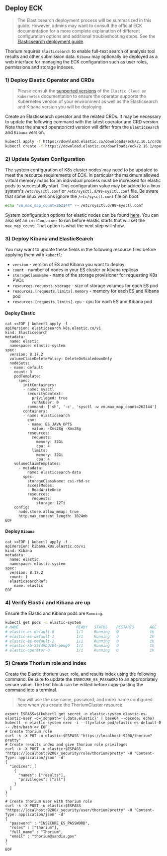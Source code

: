 ## Deploy ECK

> The Elasticsearch deployment process will be summarized in this guide. However, admins may want
> to consult the official ECK documentation for a more complete explanation of different configuration
> options and additional troubleshooting steps. See the [Elasticsearch deployment guide](https://www.elastic.co/guide/en/cloud-on-k8s/current/k8s-deploy-eck.html).

Thorium requires `Elasticsearch` to enable full-text search of analysis tool results and other
submission data. `Kibana` may optionally be deployed as a web interface for managing the ECK
configuration such as user roles, permissions and storage indexes.

### 1) Deploy Elastic Operator and CRDs

> Please consult the [supported versions](https://www.elastic.co/guide/en/cloud-on-k8s/current/k8s-supported.html)
> of the `Elastic Cloud on Kubernetes` documentation to ensure the operator supports the Kubernetes
> version of your environment as well as the Elasticsearch and Kibana version you will be deploying.

Create an Elasticsearch operator and the related CRDs. It may be necessary to update the following
command with the latest operator and CRD version. Note that the shared operator/crd version will
differ from the `Elasticsearch` and `Kibana` version.

```bash
kubectl apply -f https://download.elastic.co/downloads/eck/2.16.1/crds.yaml
kubectl create -f https://download.elastic.co/downloads/eck/2.16.1/operator.yaml
```

### 2) Update System Configuration

The system configuration of K8s cluster nodes may need to be updated to meet the resource requirements
of ECK. In particular the maximum allowed virtual memory maps for an individual process must be increased
for elastic pods to successfully start. This configuration value may be added to a linux system's 
`/etc/sysctl.conf` or `/etc/sysctl.d/99-sysctl.conf` file. Be aware that some linux versions ignore the
 `/etc/sysctl.conf` file on boot.

```bash
echo "vm.max_map_count=262144" >> /etc/sysctl.d/99-sysctl.conf
```

System configuration options for elastic nodes can be found [here](https://www.elastic.co/guide/en/elasticsearch/reference/current/system-config.html). You can also set an `initContainer` to run before elastic starts that will set the `max_map_count`. That option is what the next step will show.

### 3) Deploy Kibana and ElasticSearch

You may want to update these fields in the following resource files before applying them with `kubectl`:

- `version` - version of ES and Kibana you want to deploy
- `count` - number of nodes in your ES cluster or kibana replicas
- `storageClassName` - name of the storage provisioner for requesting K8s PVCs
- `resources.requests.storage` - size of storage volumes for each ES pod
- `resources.[requests,limits].memory` - memory for each ES and Kibana pod
- `resources.[requests,limits].cpu` - cpu for each ES and Kibana pod

#### Deploy Elastic
```yaml,editable
cat <<EOF | kubectl apply -f -
apiVersion: elasticsearch.k8s.elastic.co/v1
kind: Elasticsearch
metadata:
  name: elastic
  namespace: elastic-system
spec:
  version: 8.17.2
  volumeClaimDeletePolicy: DeleteOnScaledownOnly
  nodeSets:
  - name: default
    count: 3
    podTemplate:
      spec:
        initContainers:
        - name: sysctl
          securityContext:
            privileged: true
            runAsUser: 0
          command: ['sh', '-c', 'sysctl -w vm.max_map_count=262144']
        containers:
        - name: elasticsearch
          env:
          - name: ES_JAVA_OPTS
            value: -Xms28g -Xmx28g
          resources:
            requests:
              memory: 32Gi
              cpu: 4
            limits:
              memory: 32Gi
              cpu: 4
    volumeClaimTemplates:
      - metadata:
          name: elasticsearch-data
        spec:
          storageClassName: csi-rbd-sc
          accessModes:
          - ReadWriteOnce
          resources:
            requests:
              storage: 12Ti
    config:
      node.store.allow_mmap: true
      http.max_content_length: 1024mb
EOF
```

#### Deploy `Kibana`

```yaml,editable
cat <<EOF | kubectl apply -f -
apiVersion: kibana.k8s.elastic.co/v1
kind: Kibana
metadata:
  name: elastic
  namespace: elastic-system
spec:
  version: 8.17.2
  count: 1
  elasticsearchRef:
    name: elastic
EOF
```

### 4) Verify Elastic and Kibana are up

Ensure the Elastic and Kibana pods are `Running`.

```bash
kubectl get pods -n elastic-system
# NAME                          READY   STATUS    RESTARTS       AGE
# elastic-es-default-0          1/1     Running   0              1h
# elastic-es-default-1          1/1     Running   0              1h
# elastic-es-default-2          1/1     Running   0              1h
# elastic-kb-55f49bdfb4-p6kg9   1/1     Running   0              1h
# elastic-operator-0            1/1     Running   0              1h
```

### 5) Create Thorium role and index

Create the Elastic thorium user, role, and results index using the following command. Be sure to update the
`INSECURE_ES_PASSWORD` to an appropriately secure value. The text block can be edited before copy-pasting
the command into a terminal.

> You will use the username, password, and index name configured here when you create the
> ThoriumCluster resource.

```bash,editable
export ESPASS=$(kubectl get secret -n elastic-system elastic-es-elastic-user -o=jsonpath='{.data.elastic}' | base64 --decode; echo)
kubectl -n elastic-system exec -i --tty=false pod/elastic-es-default-0 -- /bin/bash << EOF
# Create thorium role
curl -k -X PUT -u elastic:$ESPASS "https://localhost:9200/thorium?pretty"
# Create results index and give thorium role privileges
curl -k -X POST -u elastic:$ESPASS "https://localhost:9200/_security/role/thorium?pretty" -H 'Content-Type: application/json' -d'
{
  "indices": [
    {
      "names": ["results"],
      "privileges": ["all"]
    }
  ]
}
'
# Create thorium user with thorium role
curl -k -X POST -u elastic:$ESPASS "https://localhost:9200/_security/user/thorium?pretty" -H 'Content-Type: application/json' -d'
{
  "password" : "INSECURE_ES_PASSWORD",
  "roles" : ["thorium"],
  "full_name" : "Thorium",
  "email" : "thorium@sandia.gov"
}
'
EOF
```